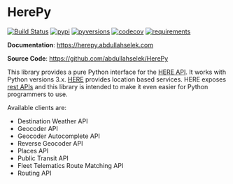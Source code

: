 # HerePy

[![Build Status](https://github.com/abdullahselek/HerePy/workflows/HerePy%20CI/badge.svg)](https://github.com/abdullahselek/HerePy/actions)
[![pypi](https://img.shields.io/pypi/v/herepy.svg)](https://pypi.python.org/pypi/herepy/)
[![pyversions](https://img.shields.io/pypi/pyversions/herepy.svg)](https://pypi.org/project/herepy)
[![codecov](https://codecov.io/gh/abdullahselek/HerePy/branch/master/graph/badge.svg)](https://codecov.io/gh/abdullahselek/HerePy)
[![requirements](https://requires.io/github/abdullahselek/HerePy/requirements.svg?branch=master)](https://requires.io/github/abdullahselek/HerePy/requirements/?branch=master)


**Documentation**: <a href="https://herepy.abdullahselek.com" target="_blank">https://herepy.abdullahselek.com</a>

**Source Code**: <a href="https://github.com/abdullahselek/HerePy" target="_blank">https://github.com/abdullahselek/HerePy</a>

This library provides a pure Python interface for the [HERE API](https://developer.here.com). It works with Python versions 3.x.
[HERE](https://www.here.com/) provides location based services. HERE exposes [rest APIs](https://developer.here.com/documentation) and this library is intended to make it even easier for Python programmers to use.

Available clients are:

* Destination Weather API
* Geocoder API
* Geocoder Autocomplete API
* Reverse Geocoder API
* Places API
* Public Transit API
* Fleet Telematics Route Matching API
* Routing API

